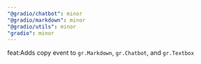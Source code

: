 ```yaml
---
"@gradio/chatbot": minor
"@gradio/markdown": minor
"@gradio/utils": minor
"gradio": minor
---
```


feat:Adds copy event to `gr.Markdown`, `gr.Chatbot`, and `gr.Textbox`
